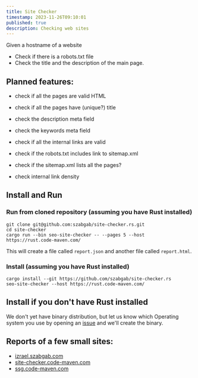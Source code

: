 ```yaml
---
title: Site Checker
timestamp: 2023-11-26T09:10:01
published: true
description: Checking web sites
---
```



Given a hostname of a website

* Check if there is a robots.txt file
* Check the title and the description of the main page.

## Planned features:

* check if all the pages are valid HTML
* check if all the pages have (unique?) title
* check the description meta field
* check the keywords meta field


* check if all the internal links are valid
* check if the robots.txt includes link to sitemap.xml
* check if the sitemap.xml lists all the pages?
* check internal link density


## Install and Run

### Run from cloned repository (assuming you have Rust installed)

```
git clone git@github.com:szabgab/site-checker.rs.git
cd site-checker
cargo run --bin seo-site-checker -- --pages 5 --host https://rust.code-maven.com/
```

This will create a file called `report.json` and another file called `report.html`.


### Install (assuming you have Rust installed)

```
cargo install --git https://github.com/szabgab/site-checker.rs
seo-site-checker --host https://rust.code-maven.com/
```

## Install if you don't have Rust installed

We don't yet have binary distribution, but let us know which Operating system you use
by opening an [issue](https://github.com/szabgab/site-checker.rs/issues) and we'll
create the binary.


## Reports of a few small sites:

* [izrael.szabgab.com](/reports/izrael.szabgab.com.html)
* [site-checker.code-maven.com](/reports/site-checker.code-maven.com.html)
* [ssg.code-maven.com](/reports/ssg.code-maven.com.html)

